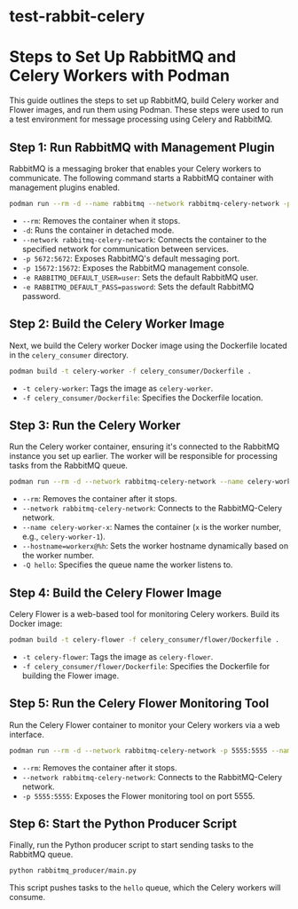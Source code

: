 # test-rabbit-celery


# Steps to Set Up RabbitMQ and Celery Workers with Podman

This guide outlines the steps to set up RabbitMQ, build Celery worker and Flower images, and run them using Podman. These steps were used to run a test environment for message processing using Celery and RabbitMQ.

## Step 1: Run RabbitMQ with Management Plugin

RabbitMQ is a messaging broker that enables your Celery workers to communicate. The following command starts a RabbitMQ container with management plugins enabled.

```bash
podman run --rm -d --name rabbitmq --network rabbitmq-celery-network -p 5672:5672 -p 15672:15672 -e RABBITMQ_DEFAULT_USER=user -e RABBITMQ_DEFAULT_PASS=password rabbitmq:3.13-management
```

- `--rm`: Removes the container when it stops.
- `-d`: Runs the container in detached mode.
- `--network rabbitmq-celery-network`: Connects the container to the specified network for communication between services.
- `-p 5672:5672`: Exposes RabbitMQ's default messaging port.
- `-p 15672:15672`: Exposes the RabbitMQ management console.
- `-e RABBITMQ_DEFAULT_USER=user`: Sets the default RabbitMQ user.
- `-e RABBITMQ_DEFAULT_PASS=password`: Sets the default RabbitMQ password.

## Step 2: Build the Celery Worker Image

Next, we build the Celery worker Docker image using the Dockerfile located in the `celery_consumer` directory.

```bash
podman build -t celery-worker -f celery_consumer/Dockerfile .
```

- `-t celery-worker`: Tags the image as `celery-worker`.
- `-f celery_consumer/Dockerfile`: Specifies the Dockerfile location.

## Step 3: Run the Celery Worker

Run the Celery worker container, ensuring it's connected to the RabbitMQ instance you set up earlier. The worker will be responsible for processing tasks from the RabbitMQ queue.

```bash
podman run --rm -d --network rabbitmq-celery-network --name celery-worker-x localhost/celery-worker --hostname=workerx@%h -Q hello
```

- `--rm`: Removes the container after it stops.
- `--network rabbitmq-celery-network`: Connects to the RabbitMQ-Celery network.
- `--name celery-worker-x`: Names the container (`x` is the worker number, e.g., `celery-worker-1`).
- `--hostname=workerx@%h`: Sets the worker hostname dynamically based on the worker number.
- `-Q hello`: Specifies the queue name the worker listens to.

## Step 4: Build the Celery Flower Image

Celery Flower is a web-based tool for monitoring Celery workers. Build its Docker image:

```bash
podman build -t celery-flower -f celery_consumer/flower/Dockerfile .
```

- `-t celery-flower`: Tags the image as `celery-flower`.
- `-f celery_consumer/flower/Dockerfile`: Specifies the Dockerfile for building the Flower image.

## Step 5: Run the Celery Flower Monitoring Tool

Run the Celery Flower container to monitor your Celery workers via a web interface.

```bash
podman run --rm -d --network rabbitmq-celery-network -p 5555:5555 --name celery-flower localhost/celery-flower
```

- `--rm`: Removes the container after it stops.
- `--network rabbitmq-celery-network`: Connects to the RabbitMQ-Celery network.
- `-p 5555:5555`: Exposes the Flower monitoring tool on port 5555.

## Step 6: Start the Python Producer Script

Finally, run the Python producer script to start sending tasks to the RabbitMQ queue.

```bash
python rabbitmq_producer/main.py
```

This script pushes tasks to the `hello` queue, which the Celery workers will consume.

